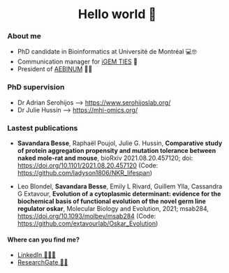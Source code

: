 
<h1 align="center">Hello world 👋</h1>

### About me

- PhD candidate in Bioinformatics at Université de Montréal 💻🤓 
- Communication manager for <a href='https://igem-ties.info/'>iGEM TIES</a> 📱
- President of <a href='http://www.aebinum.umontreal.ca/'>AEBINUM</a> 👩‍🎓 


### PhD supervision

- Dr Adrian Serohijos --> https://www.serohijoslab.org/
- Dr Julie Hussin --> https://mhi-omics.org/


### Lastest publications

- **Savandara Besse**, Raphaël Poujol, Julie G. Hussin, __Comparative study of protein aggregation propensity and mutation tolerance between naked mole-rat and mouse__, bioRxiv 2021.08.20.457120; doi: https://doi.org/10.1101/2021.08.20.457120 (Code: https://github.com/ladyson1806/NKR_lifespan)

- Leo Blondel, **Savandara Besse**, Emily L Rivard, Guillem Ylla, Cassandra G Extavour, __Evolution of a cytoplasmic determinant: evidence for the biochemical basis of functional evolution of the novel germ line regulator oskar__, Molecular Biology and Evolution, 2021; msab284, https://doi.org/10.1093/molbev/msab284 (Code: https://github.com/extavourlab/Oskar_Evolution)


#### Where can you find me?
- <a href='https://www.linkedin.com/in/savandara-besse'>LinkedIn 👨🏽‍💻</a>
- <a href='https://www.researchgate.net/profile/Savandara-Besse'>ResearchGate 👩‍🔬</a>
